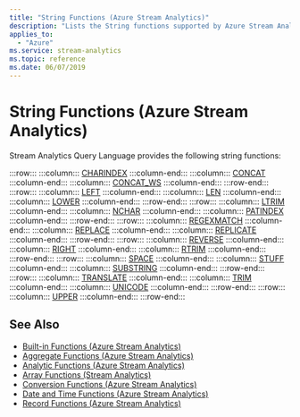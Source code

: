 ```yaml
---
title: "String Functions (Azure Stream Analytics)"
description: "Lists the String functions supported by Azure Stream Analytics."
applies_to:
  - "Azure"
ms.service: stream-analytics
ms.topic: reference
ms.date: 06/07/2019
---
```


# String Functions (Azure Stream Analytics)

Stream Analytics Query Language provides the following string functions:

:::row:::
    :::column:::
        [CHARINDEX](charindex-azure-stream-analytics.md)
    :::column-end:::
    :::column:::
        [CONCAT](concat-azure-stream-analytics.md)
    :::column-end:::
    :::column:::
        [CONCAT_WS](concat-ws-azure-stream-analytics.md)
    :::column-end:::
:::row-end:::
:::row:::
    :::column:::
        [LEFT](left-azure-stream-analytics.md)
    :::column-end:::
    :::column:::
        [LEN](len-azure-stream-analytics.md)
    :::column-end:::
    :::column:::
        [LOWER](lower-azure-stream-analytics.md)
    :::column-end:::
:::row-end:::
:::row:::
    :::column:::
        [LTRIM](ltrim-azure-stream-analytics.md)
    :::column-end:::
    :::column:::
        [NCHAR](nchar-azure-stream-analytics.md)
    :::column-end:::
    :::column:::
        [PATINDEX](patindex-azure-stream-analytics.md)
    :::column-end:::
:::row-end:::
:::row:::
    :::column:::
        [REGEXMATCH](regexmatch-azure-stream-analytics.md)
    :::column-end:::
    :::column:::
        [REPLACE](replace-azure-stream-analytics.md)
    :::column-end:::
    :::column:::
        [REPLICATE](replicate-azure-stream-analytics.md)
    :::column-end:::
:::row-end:::
:::row:::
    :::column:::
        [REVERSE](reverse-azure-stream-analytics.md)
    :::column-end:::
    :::column:::
        [RIGHT](right-azure-stream-analytics.md)
    :::column-end:::
    :::column:::
        [RTRIM](rtrim-azure-stream-analytics.md)
    :::column-end:::
:::row-end:::
:::row:::
    :::column:::
        [SPACE](space-azure-stream-analytics.md)
    :::column-end:::
    :::column:::
        [STUFF](stuff-azure-stream-analytics.md)
    :::column-end:::
    :::column:::
        [SUBSTRING](substring-azure-stream-analytics.md)
    :::column-end:::
:::row-end:::
:::row:::
    :::column:::
        [TRANSLATE](translate-azure-stream-analytics.md)
    :::column-end:::
    :::column:::
        [TRIM](trim-azure-stream-analytics.md)
    :::column-end:::
    :::column:::
        [UNICODE](unicode-azure-stream-analytics.md)
    :::column-end:::
:::row-end:::
:::row:::
    :::column:::
        [UPPER](upper-azure-stream-analytics.md)
    :::column-end:::
:::row-end:::

## See Also

- [Built-in Functions &#40;Azure Stream Analytics&#41;](built-in-functions-azure-stream-analytics.md)
- [Aggregate Functions &#40;Azure Stream Analytics&#41;](aggregate-functions-azure-stream-analytics.md)
- [Analytic Functions &#40;Azure Stream Analytics&#41;](analytic-functions-azure-stream-analytics.md)
- [Array Functions &#40;Stream Analytics&#41;](array-functions-stream-analytics.md)
- [Conversion Functions &#40;Azure Stream Analytics&#41;](conversion-functions-azure-stream-analytics.md)
- [Date and Time Functions &#40;Azure Stream Analytics&#41;](date-and-time-functions-azure-stream-analytics.md)
- [Record Functions &#40;Azure Stream Analytics&#41;](record-functions-azure-stream-analytics.md)
